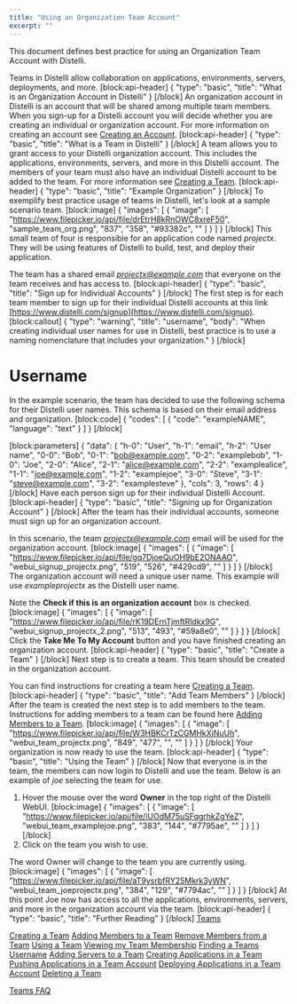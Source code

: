 ```yaml
---
title: "Using an Organization Team Account"
excerpt: ""
---
```

This document defines best practice for using an Organization Team Account with Distelli.

Teams in Distelli allow collaboration on applications, environments, servers, deployments, and more.
[block:api-header]
{
  "type": "basic",
  "title": "What is an Organization Account in Distelli"
}
[/block]
An organization account in Distelli is an account that will be shared among multiple team members. When you sign-up for a Distelli account you will decide whether you are creating an individual or organization account. For more information on creating an account see [Creating an Account](doc:creating-an-account1).
[block:api-header]
{
  "type": "basic",
  "title": "What is a Team in Distelli"
}
[/block]
A team allows you to grant access to your Distelli organization account. This includes the applications, environments, servers, and more in this Distelli account. The members of your team must also have an individual Distelli account to be added to the team. For more information see [Creating a Team](doc:creating-a-team).
[block:api-header]
{
  "type": "basic",
  "title": "Example Organization"
}
[/block]
To exemplify best practice usage of teams in Distelli, let's look at a sample scenario team.
[block:image]
{
  "images": [
    {
      "image": [
        "https://www.filepicker.io/api/file/drEtrH8kRnOWC8xreF50",
        "sample_team_org.png",
        "837",
        "358",
        "#93382c",
        ""
      ]
    }
  ]
}
[/block]
This small team of four is responsible for an application code named *projectx*. They will be using features of Distelli to build, test, and deploy their application.

The team has a shared email *projectx@example.com* that everyone on the team receives and has access to.
[block:api-header]
{
  "type": "basic",
  "title": "Sign up for Individual Accounts"
}
[/block]
The first step is for each team member to sign up for their individual Distelli accounts at this link [https://www.distelli.com/signup](https://www.distelli.com/signup).
[block:callout]
{
  "type": "warning",
  "title": "username",
  "body": "When creating individual user names for use in Distelli, best practice is to use a naming nomenclature that includes your organization."
}
[/block]
# Username

In the example scenario, the team has decided to use the following schema for their Distelli user names. This schema is based on their email address and organization.
[block:code]
{
  "codes": [
    {
      "code": "exampleNAME",
      "language": "text"
    }
  ]
}
[/block]

[block:parameters]
{
  "data": {
    "h-0": "User",
    "h-1": "email",
    "h-2": "User name",
    "0-0": "Bob",
    "0-1": "bob@example.com",
    "0-2": "examplebob",
    "1-0": "Joe",
    "2-0": "Alice",
    "2-1": "alice@example.com",
    "2-2": "examplealice",
    "1-1": "joe@example.com",
    "1-2": "examplejoe",
    "3-0": "Steve",
    "3-1": "steve@example.com",
    "3-2": "examplesteve"
  },
  "cols": 3,
  "rows": 4
}
[/block]
Have each person sign up for their individual Distelli Account.
[block:api-header]
{
  "type": "basic",
  "title": "Signing up for Organization Account"
}
[/block]
After the team has their individual accounts, someone must sign up for an organization account. 

In this scenario, the team *projectx@example.com* email will be used for the organization account.
[block:image]
{
  "images": [
    {
      "image": [
        "https://www.filepicker.io/api/file/gq7DjoeQuOH9bE2ONAAO",
        "webui_signup_projectx.png",
        "519",
        "526",
        "#429cd9",
        ""
      ]
    }
  ]
}
[/block]
The organization account will need a unique user name. This example will use *exampleprojectx* as the Distelli user name.

Note the **Check if this is an organization account** box is checked.
[block:image]
{
  "images": [
    {
      "image": [
        "https://www.filepicker.io/api/file/rK19DErnTjmftRldkx9G",
        "webui_signup_projectx_2.png",
        "513",
        "493",
        "#59a8e0",
        ""
      ]
    }
  ]
}
[/block]
Click the **Take Me To My Account** button and you have finished creating an organization account.
[block:api-header]
{
  "type": "basic",
  "title": "Create a Team"
}
[/block]
Next step is to create a team. This team should be created in the organization account.

You can find instructions for creating a team here [Creating a Team](doc:creating-a-team).
[block:api-header]
{
  "type": "basic",
  "title": "Add Team Members"
}
[/block]
After the team is created the next step is to add members to the team. Instructions for adding members to a team can be found here [Adding Members to a Team](doc:add-members-to-a-team).
[block:image]
{
  "images": [
    {
      "image": [
        "https://www.filepicker.io/api/file/W3HBKCrTzCGMHkXiNuUh",
        "webui_team_projectx.png",
        "849",
        "477",
        "",
        ""
      ]
    }
  ]
}
[/block]
Your organization is now ready to use the team.
[block:api-header]
{
  "type": "basic",
  "title": "Using the Team"
}
[/block]
Now that everyone is in the team, the members can now login to Distelli and use the team. Below is an example of *joe* selecting the team for use.

1. Hover the mouse over the word **Owner** in the top right of the Distelli WebUI.
[block:image]
{
  "images": [
    {
      "image": [
        "https://www.filepicker.io/api/file/iUOdM75uSFqgrhkZgYeZ",
        "webui_team_examplejoe.png",
        "383",
        "144",
        "#7795ae",
        ""
      ]
    }
  ]
}
[/block]
2. Click on the team you wish to use.

The word Owner will change to the team you are currently using.
[block:image]
{
  "images": [
    {
      "image": [
        "https://www.filepicker.io/api/file/aT9ysrbfRY25Mkrk3yWN",
        "webui_team_joeprojectx.png",
        "384",
        "129",
        "#7794ac",
        ""
      ]
    }
  ]
}
[/block]
At this point Joe now has access to all the applications, environments, servers, and more in the organization account via the team.
[block:api-header]
{
  "type": "basic",
  "title": "Further Reading"
}
[/block]
[Teams](doc:teams) 

[Creating a Team](doc:creating-a-team) 
[Adding Members to a Team](doc:add-members-to-a-team) 
[Remove Members from a Team](doc:remove-members-from-a-team) 
[Using a Team](doc:using-a-team) 
[Viewing my Team Membership](doc:viewing-my-team-membership) 
[Finding a Teams Username](doc:finding-a-teams-distelli-username) 
[Adding Servers to a Team](doc:add-servers-to-a-team-account) 
[Creating Applications in a Team](doc:creating-applications-in-a-team-account)
[Pushing Applications in a Team Account](doc:pushing-applications-in-a-team-account) 
[Deploying Applications in a Team Account](doc:deploying-applications-in-a-team-account)
[Deleting a Team](doc:deleting-a-team) 

[Teams FAQ](doc:teams-faq)